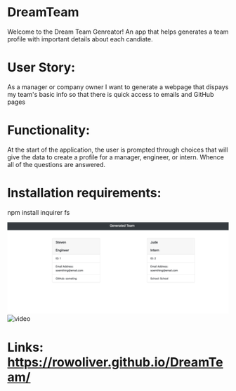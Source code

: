 # DreamTeam

Welcome to the Dream Team Genreator! An app that helps generates a team profile with important details about each candiate.

# User Story:
As a manager or company owner I want to generate a webpage that dispays my team's basic info so that there is quick access to emails and GitHub pages

# Functionality:
At the start of the application, the user is prompted through choices that will give the data to create a profile for a manager, engineer, or intern. Whence all of the questions are answered.



# Installation requirements:
npm install inquirer fs


   



![screenshot](./Assets/fixed.png)
![video](./Assets/Employee.gif)



# Links: https://rowoliver.github.io/DreamTeam/